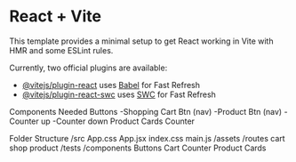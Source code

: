 # React + Vite

This template provides a minimal setup to get React working in Vite with HMR and some ESLint rules.

Currently, two official plugins are available:

- [@vitejs/plugin-react](https://github.com/vitejs/vite-plugin-react/blob/main/packages/plugin-react/README.md) uses [Babel](https://babeljs.io/) for Fast Refresh
- [@vitejs/plugin-react-swc](https://github.com/vitejs/vite-plugin-react-swc) uses [SWC](https://swc.rs/) for Fast Refresh


Components Needed
Buttons
-Shopping Cart Btn (nav)
-Product Btn (nav)
-Counter up
-Counter down
Product Cards
Counter

Folder Structure
/src
  App.css
  App.jsx
  index.css
  main.js
  /assets
  /routes
    cart
    shop
    product
/tests
/components
  Buttons
  Cart
  Counter
  Product Cards